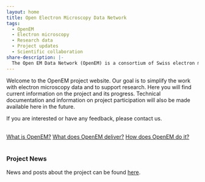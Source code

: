 ```yaml
---
layout: home
title: Open Electron Microscopy Data Network
tags:
  - OpenEM
  - Electron microscopy
  - Research data
  - Project updates
  - Scientific collaboration
share-description: |-
  The Open EM Data Network (OpenEM) is a consortium of Swiss electron microscopy facilities working together to implement FAIR and open research data.
---
```



Welcome to the OpenEM project website. Our goal is to simplify the work with electron microscopy data and to support research. Here you will find current information on the project and its progress. Technical documentation and information on project participation will also be made available here in the future.

If you are interested or have any feedback, please contact us.

<html>
<br>
<body>

<div class="button-container">
  <a href="/about" class="button">What is OpenEM?</a>
  <a href="/deliverables" class="button">What does OpenEM deliver?</a>
  <a href="/timeline" class="button">How does OpenEM do it?</a>
</div>

<br>
</body>
</html>

### Project News ###
News and posts about the project can be found <a href="/news/">here</a>.